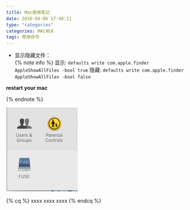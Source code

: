 ```yaml
---
title: Mac使用笔记
date: 2016-04-06 17:48:11
type: "categories"
categories: MAC相关
tags: 常用命令
---
```



- 显示隐藏文件：  
{% note info %} 
显示: `defaults write com.apple.finder AppleShowAllFiles -bool true`
隐藏: `defaults write com.apple.finder AppleShowAllFiles -bool false`

**restart your mac**

{% endnote %}
<!--more-->

![system preference screenshot](osxfuse/fusePanel.png)


{% cq %} xxxx xxxx xxxx {% endcq %}
